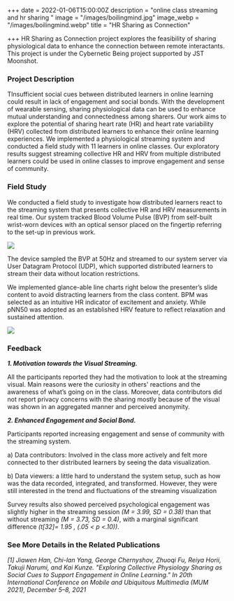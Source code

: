 +++
date = 2022-01-06T15:00:00Z
description = "online class streaming and hr sharing "
image = "/images/boilingmind.jpg"
image_webp = "/images/boilingmind.webp"
title = "HR Sharing as Connection"

+++
HR Sharing as Connection project explores the feasibility of sharing physiological data to enhance the connection between remote interactants. This project is under the Cybernetic Being project supported by JST Moonshot.

### Project Description

TInsufficient social cues between distributed learners in online learning could result in lack of engagement and social bonds. With the development of wearable sensing, sharing physiological data can be used to enhance mutual understanding and connectedness among sharers. Our work aims to explore the potential of sharing heart rate (HR) and heart rate variability (HRV) collected from distributed learners to enhance their online learning experiences. We implemented a physiological streaming system and conducted a field study with 11 learners in online classes.  Our exploratory results suggest streaming collective HR and HRV from multiple distributed learners could be used in online classes to improve engagement and sense of community.

### Field Study

We conducted a field study to investigate how distributed learners react to the streaming system that presents collective HR and HRV measurements in real time. Our system tracked Blood Volume Pulse (BVP) from self-built wrist-worn devices with an optical sensor placed on the fingertip referring to the set-up in previous work.

![](/images/device.jpg)

The device sampled the BVP at 50Hz and streamed to our system server via User Datagram Protocol (UDP), which supported distributed learners to stream their data without location restrictions.

We implemented glance-able line charts right below the presenter’s slide content  to avoid distracting learners from the class content. BPM was selected as an intuitive HR indicator of excitement and anxiety. While pNN50 was adopted as an established HRV feature to reflect relaxation and sustained attention.

![](/images/streaming_visual.jpg)

### Feedback

**_1. Motivation towards the Visual Streaming._**

All the participants reported they had the motivation to look at the streaming visual. Main reasons were the curiosity in others' reactions and the awareness of what’s going on in the class. Moreover, data contributors did not report privacy concerns with the sharing mostly because of the visual was shown in an aggregated manner and perceived anonymity.

**_2. Enhanced Engagement and Social Bond._**

Participants reported increasing engagement and sense of community with the streaming system.

a) Data contributors: Involved in the class more actively and felt more connected to ther distributed learners by seeing the data visualization.

b) Data viewers: a little hard to understand the system setup, such as how was the data recorded, integrated, and transformed. However, they were still interested in the trend and fluctuations of the streaming visualization

Survey results also showed perceived psychological engagement was slightly higher in the streaming session _(M = 3.99, SD = 0.38)_ than that without streaming _(M = 3.73, SD = 0.4)_, with a marginal significant difference _(t\[32\]= 1.95 , (.05 < p <.10))_.

### See More Details in the Related Publications

_\[1\]_ _Jiawen Han, Chi-lan Yang, George Chernyshov, Zhuoqi Fu, Reiya Horii, Takuji Narumi, and Kai Kunze. "Exploring Collective Physiology Sharing as Social Cues to Support Engagement in Online Learning." In 20th International Conference on Mobile and Ubiquitous Multimedia (MUM 2021), December 5–8, 2021_